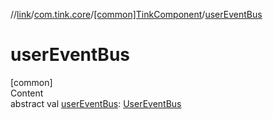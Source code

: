 //[link](../../index.md)/[com.tink.core](../index.md)/[[common]TinkComponent](index.md)/[userEventBus](user-event-bus.md)



# userEventBus  
[common]  
Content  
abstract val [userEventBus](user-event-bus.md): [UserEventBus](../../com.tink.service.authentication/[common]-user-event-bus/index.md)  



